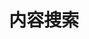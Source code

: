 ---
title: "内容搜索" # in any language you want
layout: "search" # necessary for search
# url: "/archive"
# description: "Description for Search"
summary: "search"
placeholder: "输入搜索关键词"
---